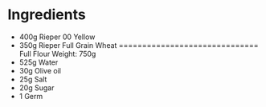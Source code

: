 # Ingredients
* 400g Rieper 00 Yellow
* 350g Rieper Full Grain Wheat
==============================
Full Flour Weight: 750g
* 525g Water
* 30g Olive oil
* 25g Salt
* 20g Sugar
* 1   Germ
